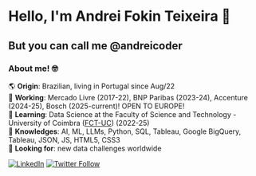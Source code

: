 # Hello, I'm Andrei Fokin Teixeira 👋

## But you can call me @andreicoder

### About me! 🤓

🌎 **Origin**: Brazilian, living in Portugal since Aug/22<br />
💼 **Working**: Mercado Livre (2017-22), BNP Paribas (2023-24), Accenture (2024-25), Bosch (2025-current)! OPEN TO EUROPE! <br />
🧩 **Learning**: Data Science at the Faculty of Science and Technology - University of Coimbra ([FCT-UC](https://github.com/topics/fctuc)) (2022-25)<br />
🧠 **Knowledges**: AI, ML, LLMs, Python, SQL, Tableau, Google BigQuery, Tableau, JSON, JS, HTML5, CSS3<br />
🔎 **Looking for**: new data challenges worldwide<br />

[![LinkedIn](https://img.shields.io/badge/-Andrei_Fokin_Teixeira-blue?style=flat&logo=linkedin&labelColor=blue)](https://www.linkedin.com/in/andrei-fokin-teixeira-9a0360a1/)
[![Twitter Follow](https://img.shields.io/twitter/follow/AFTDEI?style=social)](https://twitter.com/AFTDEI)
